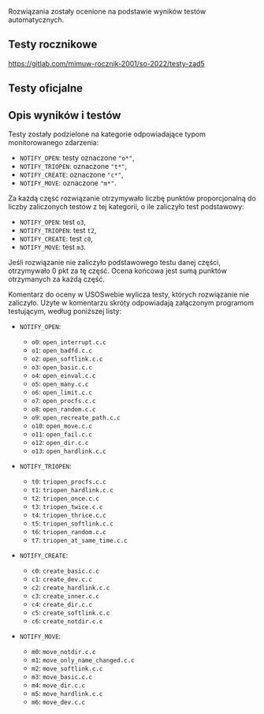 Rozwiązania zostały ocenione na podstawie wyników testów automatycznych. 


## Testy rocznikowe
https://gitlab.com/mimuw-rocznik-2001/so-2022/testy-zad5

## Testy oficjalne

## Opis wyników i testów
Testy zostały podzielone na kategorie odpowiadające typom monitorowanego zdarzenia:
- `NOTIFY_OPEN`: testy oznaczone `"o*"`,
- `NOTIFY_TRIOPEN`: oznaczone `"t*"`,
- `NOTIFY_CREATE`: oznaczone `"c*"`,
- `NOTIFY_MOVE`: oznaczone `"m*"`.

Za każdą część rozwiązanie otrzymywało liczbę punktów proporcjonalną do liczby zaliczonych testów z tej kategorii, o ile zaliczyło test podstawowy:
* `NOTIFY_OPEN`: test `o3`,
* `NOTIFY_TRIOPEN`: test `t2`,
* `NOTIFY_CREATE`: test `c0`,
* `NOTIFY_MOVE`: test `m3`.

Jeśli rozwiązanie nie zaliczyło podstawowego testu danej części, otrzymywało
0 pkt za tę część. Ocena końcowa jest sumą punktów otrzymanych za każdą część.

Komentarz do oceny w USOSwebie wylicza testy, których rozwiązanie nie zaliczyło.
Użyte w komentarzu skróty odpowiadają załączonym programom testującym, według
poniższej listy:

- `NOTIFY_OPEN`:
    - `o0`: `open_interrupt.c.c`
    - `o1`: `open_badfd.c.c`
    - `o2`: `open_softlink.c.c`
    - `o3`: `open_basic.c.c`
    - `o4`: `open_einval.c.c`
    - `o5`: `open_many.c.c`
    - `o6`: `open_limit.c.c`
    - `o7`: `open_procfs.c.c`
    - `o8`: `open_random.c.c`
    - `o9`: `open_recreate_path.c.c`
    - `o10`: `open_move.c.c`
    - `o11`: `open_fail.c.c`
    - `o12`: `open_dir.c.c`
    - `o13`: `open_hardlink.c.c`

- `NOTIFY_TRIOPEN`:
    - `t0`: `triopen_procfs.c.c`
    - `t1`: `triopen_hardlink.c.c`
    - `t2`: `triopen_once.c.c`
    - `t3`: `triopen_twice.c.c`
    - `t4`: `triopen_thrice.c.c`
    - `t5`: `triopen_softlink.c.c`
    - `t6`: `triopen_random.c.c`
    - `t7`: `triopen_at_same_time.c.c`

- `NOTIFY_CREATE`:
    - `c0`: `create_basic.c.c`
    - `c1`: `create_dev.c.c`
    - `c2`: `create_hardlink.c.c`
    - `c3`: `create_inner.c.c`
    - `c4`: `create_dir.c.c`
    - `c5`: `create_softlink.c.c`
    - `c6`: `create_notdir.c.c`

- `NOTIFY_MOVE`:
    - `m0`: `move_notdir.c.c`
    - `m1`: `move_only_name_changed.c.c`
    - `m2`: `move_softlink.c.c`
    - `m3`: `move_basic.c.c`
    - `m4`: `move_dir.c.c`
    - `m5`: `move_hardlink.c.c`
    - `m6`: `move_dev.c.c`
